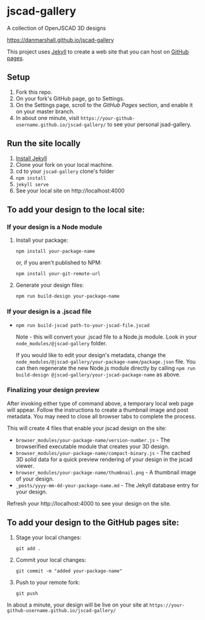 # jscad-gallery
A collection of OpenJSCAD 3D designs

https://danmarshall.github.io/jscad-gallery

This project uses [Jekyll](https://jekyllrb.com/) to create a web site that you can host on [GitHub pages](https://pages.github.com/).

## Setup

1. Fork this repo.
1. On your fork's GitHub page, go to Settings.
1. On the Settings page, scroll to the *GitHub Pages* section, and enable it on your master branch.
1. In about one minute, visit `https://your-github-username.github.io/jscad-gallery/` to see your personal jsad-gallery.

## Run the site locally

1. [Install Jekyll](https://jekyllrb.com/docs/installation/)
1. Clone your fork on your local machine.
1. cd to your `jscad-gallery` clone's folder
1. `npm install`
1. `jekyll serve`
1. See your local site on http://localhost:4000

## To add your design to the local site:

### If your design is a Node module

1. Install your package:

   `npm install your-package-name`

   or, if you aren't published to NPM:

   `npm install your-git-remote-url`

1. Generate your design files:

   `npm run build-design your-package-name`

### If your design is a .jscad file

* `npm run build-jscad path-to-your-jscad-file.jscad`

  Note - this will convert your .jscad file to a Node.js module. Look in your `node_modules/@jscad-gallery` folder.

  If you would like to edit your design's metadata, change the `node_modules/@jscad-gallery/your-package-name/package.json` file. You can then regenerate the new Node.js module directly by calling `npm run build-design @jscad-gallery/your-jscad-package-name` as above.

### Finalizing your design preview

After invoking either type of command above, a temporary local web page will appear. Follow the instructions to create a thumbnail image and post metadata. You may need to close all browser tabs to complete the process.

This will create 4 files that enable your jscad design on the site:
* `browser_modules/your-package-name/version-number.js` - The browserified executable module that creates your 3D design.
* `browser_modules/your-package-name/compact-binary.js` - The cached 3D solid data for a quick preview rendering of your design in the jscad viewer.
* `browser_modules/your-package-name/thumbnail.png` - A thumbnail image of your design.
* `_posts/yyyy-mm-dd-your-package-name.md` - The Jekyll database entry for your design.

Refresh your http://localhost:4000 to see your design on the site.

## To add your design to the GitHub pages site:

1. Stage your local changes:

    ```git add .```

1. Commit your local changes:

    ```git commit -m "added your-package-name"```

1. Push to your remote fork:

    ```git push```

In about a minute, your design will be live on your site at `https://your-github-username.github.io/jscad-gallery/`
